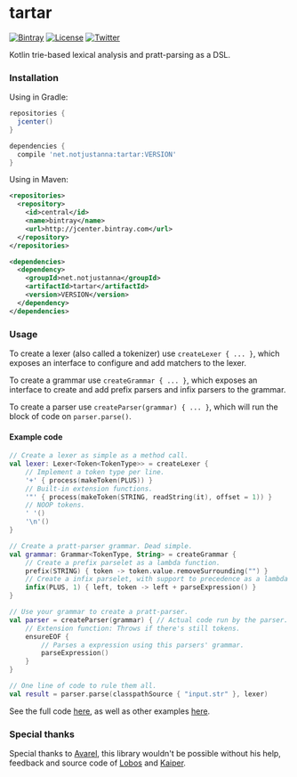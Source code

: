 # tartar

[![Bintray](https://img.shields.io/bintray/v/notjustanna/maven/tartar)](https://bintray.com/notjustanna/maven/tartar/_latestVersion)
[![License](https://img.shields.io/github/license/notjustanna/tartar?color=lightgrey)](https://github.com/notjustanna/tartar/tree/master/LICENSE)
[![Twitter](https://img.shields.io/twitter/url?style=social&url=https%3A%2F%2Fgithub.com%2Fnotjustanna%2Ftartar)](https://twitter.com/intent/tweet?text=Wow:&url=https%3A%2F%2Fgithub.com%2Fnotjustanna%2Ftartar)

Kotlin trie-based lexical analysis and pratt-parsing as a DSL.

### Installation

Using in Gradle:

```gradle
repositories {
  jcenter()
}

dependencies {
  compile 'net.notjustanna:tartar:VERSION'
}
```

Using in Maven:

```xml
<repositories>
  <repository>
    <id>central</id>
    <name>bintray</name>
    <url>http://jcenter.bintray.com</url>
  </repository>
</repositories>

<dependencies>
  <dependency>
    <groupId>net.notjustanna</groupId>
    <artifactId>tartar</artifactId>
    <version>VERSION</version>
  </dependency>
</dependencies>
```

### Usage

To create a lexer (also called a tokenizer) use `createLexer { ... }`, which exposes an interface to configure and add
matchers to the lexer.

To create a grammar use `createGrammar { ... }`, which exposes an interface to create and add prefix parsers and infix
parsers to the grammar.

To create a parser use `createParser(grammar) { ... }`, which will run the block of code on `parser.parse()`.

#### Example code

```kotlin
// Create a lexer as simple as a method call.
val lexer: Lexer<Token<TokenType>> = createLexer {
    // Implement a token type per line.
    '+' { process(makeToken(PLUS)) }
    // Built-in extension functions.
    '"' { process(makeToken(STRING, readString(it), offset = 1)) }
    // NOOP tokens.
    ' '()
    '\n'()
}

// Create a pratt-parser grammar. Dead simple.
val grammar: Grammar<TokenType, String> = createGrammar {
    // Create a prefix parselet as a lambda function.
    prefix(STRING) { token -> token.value.removeSurrounding("") }
    // Create a infix parselet, with support to precedence as a lambda function.
    infix(PLUS, 1) { left, token -> left + parseExpression() }
}

// Use your grammar to create a pratt-parser.
val parser = createParser(grammar) { // Actual code run by the parser. 
    // Extension function: Throws if there's still tokens.
    ensureEOF { 
        // Parses a expression using this parsers' grammar.
        parseExpression()
    }
}

// One line of code to rule them all.
val result = parser.parse(classpathSource { "input.str" }, lexer)
```

See the full code [here](https://github.com/notjustanna/tartar/blob/master/src/test/java/examples/StringJoiner.kt),
as well as other examples [here](https://github.com/notjustanna/tartar/tree/master/src/test/java/examples).

### Special thanks

Special thanks to [Avarel](https://github.com/Avarel), this library wouldn't be possible
without his help, feedback and source code of [Lobos](https://github.com/Avarel/Lobos)
and [Kaiper](https://github.com/Avarel/Kaiper).
